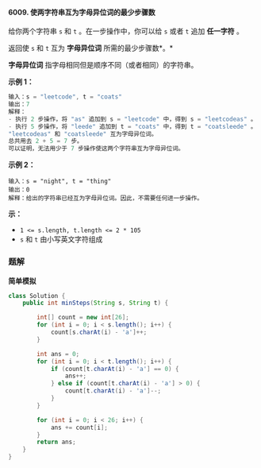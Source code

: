 #### 6009. 使两字符串互为字母异位词的最少步骤数

给你两个字符串 `s` 和 `t` 。在一步操作中，你可以给 `s` 或者 `t` 追加 **任一字符** 。

返回使 `s` 和 `t` 互为 **字母异位词** 所需的最少步骤数*。*

**字母异位词** 指字母相同但是顺序不同（或者相同）的字符串。

**示例 1：**

```java
输入：s = "leetcode", t = "coats"
输出：7
解释：
- 执行 2 步操作，将 "as" 追加到 s = "leetcode" 中，得到 s = "leetcodeas" 。
- 执行 5 步操作，将 "leede" 追加到 t = "coats" 中，得到 t = "coatsleede" 。
"leetcodeas" 和 "coatsleede" 互为字母异位词。
总共用去 2 + 5 = 7 步。
可以证明，无法用少于 7 步操作使这两个字符串互为字母异位词。
```

**示例 2：**

```shell
输入：s = "night", t = "thing"
输出：0
解释：给出的字符串已经互为字母异位词。因此，不需要任何进一步操作。
```

**示：**

- `1 <= s.length, t.length <= 2 * 105`
- `s` 和 `t` 由小写英文字符组成

### 题解

**简单模拟**

```java
class Solution {
    public int minSteps(String s, String t) {

        int[] count = new int[26];
        for (int i = 0; i < s.length(); i++) {
            count[s.charAt(i) - 'a']++;
        }

        int ans = 0;
        for (int i = 0; i < t.length(); i++) {
            if (count[t.charAt(i) - 'a'] == 0) {
                ans++;
            } else if (count[t.charAt(i) - 'a'] > 0) {
                count[t.charAt(i) - 'a']--;
            }
        }

        for (int i = 0; i < 26; i++) {
            ans += count[i];
        }
        return ans;
    }
}
```

